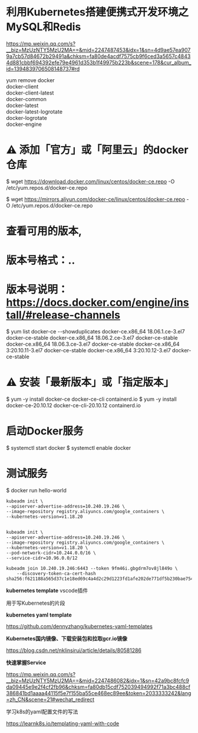 # 利用Kubernetes搭建便携式开发环境之MySQL和Redis

https://mp.weixin.qq.com/s?__biz=MzUzNTY5MzU2MA==&mid=2247487453&idx=1&sn=4d9ae57ea9079a7cb57d84672b29491a&chksm=fa80de4acdf7575cb9f6ced3a5657c48434d881cbbf694392efe79e4961d353b1f49975b223b&scene=178&cur_album_id=1394839706508148737#rd



yum remove docker \
           docker-client \
           docker-client-latest \
           docker-common \
           docker-latest \
           docker-latest-logrotate \
           docker-logrotate \
           docker-engine



# ⚠️ 添加「官方」或「阿里云」的docker仓库
$ wget https://download.docker.com/linux/centos/docker-ce.repo -O /etc/yum.repos.d/docker-ce.repo

$ wget https://mirrors.aliyun.com/docker-ce/linux/centos/docker-ce.repo -O /etc/yum.repos.d/docker-ce.repo

# 查看可用的版本,
# 版本号格式：<year>.<month>.<N>
# 版本号说明：https://docs.docker.com/engine/install/#release-channels
$ yum list docker-ce --showduplicates
  docker-ce.x86_64    	18.06.1.ce-3.el7		docker-ce-stable
  docker-ce.x86_64    	18.06.2.ce-3.el7     	docker-ce-stable
  docker-ce.x86_64    	18.06.3.ce-3.el7     	docker-ce-stable
  docker-ce.x86_64    	3:20.10.11-3.el7     	docker-ce-stable
  docker-ce.x86_64    	3:20.10.12-3.el7     	docker-ce-stable

# ⚠️ 安装「最新版本」或「指定版本」
$ yum -y install docker-ce docker-ce-cli containerd.io
$ yum -y install docker-ce-20.10.12 docker-ce-cli-20.10.12 containerd.io

# 启动Docker服务
$ systemctl start docker
$ systemctl enable docker

# 测试服务
$ docker run hello-world



```shell
kubeadm init \
--apiserver-advertise-address=10.240.19.246 \
--image-repository registry.aliyuncs.com/google_containers \
--kubernetes-version=v1.18.20 


kubeadm init \
--apiserver-advertise-address=10.240.19.246 \
--image-repository registry.aliyuncs.com/google_containers \
--kubernetes-version=v1.18.20 \
--pod-network-cidr=10.244.0.0/16 \
--service-cidr=10.96.0.0/12
```



```
kubeadm join 10.240.19.246:6443 --token 9fm46i.gbgdrm7ov8jl849o \
    --discovery-token-ca-cert-hash sha256:f621188a565d37c1e18ed69c4a4d2c29d1223fd1afe202de771df5b230bae754
```



**kubernetes template** vscode插件

用于写Kubernetes的片段



**kubernetes yaml template**

https://github.com/dennyzhang/kubernetes-yaml-templates



**Kubernetes国内镜像、下载安装包和拉取gcr.io镜像**

https://blog.csdn.net/nklinsirui/article/details/80581286







**快速掌握Service**

https://mp.weixin.qq.com/s?__biz=MzUzNTY5MzU2MA==&mid=2247486082&idx=1&sn=42a9bc8fcfc9da09445e9e2f4cf2fb96&chksm=fa80db15cdf752039494992f71a3bc488cf386841bd1aaaa44115f5e7f155ba55ce468ec89ee&token=2033333242&lang=zh_CN&scene=21#wechat_redirect



学习k8s的yaml配置文件的写法

https://learnk8s.io/templating-yaml-with-code